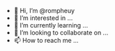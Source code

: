 - 👋 Hi, I’m @rompheuy
- 👀 I’m interested in ...
- 🌱 I’m currently learning ...
- 💞️ I’m looking to collaborate on ...
- 📫 How to reach me ...

<!---
rompheuy/rompheuy is a ✨ special ✨ repository because its `README.md` (this file) appears on your GitHub profile.
You can click the Preview link to take a look at your changes.
--->

